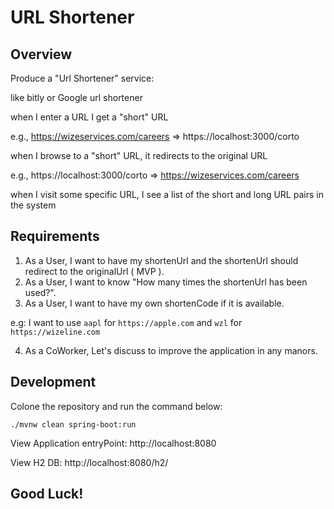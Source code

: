 # URL Shortener

## Overview
Produce a "Url Shortener" service:

like bitly or Google url shortener

when I enter a URL I get a "short" URL

e.g., https://wizeservices.com/careers ⇒ https://localhost:3000/corto

when I browse to a "short" URL, it redirects to the original URL

e.g., https://localhost:3000/corto ⇒ https://wizeservices.com/careers

when I visit some specific URL, I see a list of the short and long URL pairs in the system

## Requirements

1. As a User, I want to have my shortenUrl and the shortenUrl should redirect to the originalUrl ( MVP ).
2. As a User, I want to know "How many times the shortenUrl has been used?".
3. As a User, I want to have my own shortenCode if it is available.

e.g: 
I want to use `aapl` for `https://apple.com` and `wzl` for `https://wizeline.com`

4. As a CoWorker, Let's discuss to improve the application in any manors.


## Development

Colone the repository and run the command below:

`./mvnw clean spring-boot:run`

View Application entryPoint: http://localhost:8080

View H2 DB: http://localhost:8080/h2/


## Good Luck!




